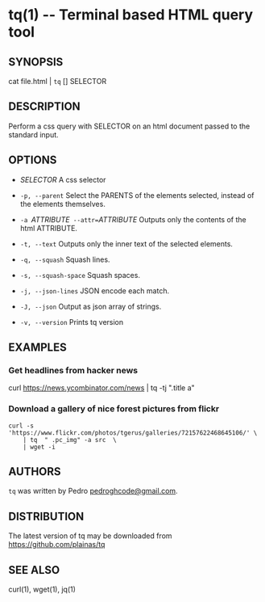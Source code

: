 tq(1) -- Terminal based HTML query tool
=============================================

## SYNOPSIS

cat file.html | `tq` [<options>] SELECTOR

## DESCRIPTION

Perform a css query with SELECTOR on an html document passed to the standard input.

## OPTIONS

  * _SELECTOR_
    A css selector

  * `-p, --parent`
    Select the PARENTS of the elements selected, instead of the elements themselves.

  * `-a `_ATTRIBUTE_` --attr=`_ATTRIBUTE_
  	  Outputs only the contents of the html ATTRIBUTE.

  * `-t, --text`
    Outputs only the inner text of the selected elements.

  * `-q, --squash`
    Squash lines.

  * `-s, --squash-space`
    Squash spaces.

  * `-j, --json-lines`
    JSON encode each match.

  * `-J, --json`
    Output as json array of strings.

  * `-v, --version`
    Prints tq version


## EXAMPLES


### Get headlines from hacker news

curl https://news.ycombinator.com/news | tq -tj ".title a"

### Download a gallery of nice forest pictures from flickr

    curl -s 'https://www.flickr.com/photos/tgerus/galleries/72157622468645106/' \
        | tq  " .pc_img" -a src  \
        | wget -i


## AUTHORS

`tq` was written by Pedro <pedroghcode@gmail.com>.

## DISTRIBUTION
The latest version of tq may be downloaded from https://github.com/plainas/tq

## SEE ALSO

curl(1), wget(1), jq(1)
